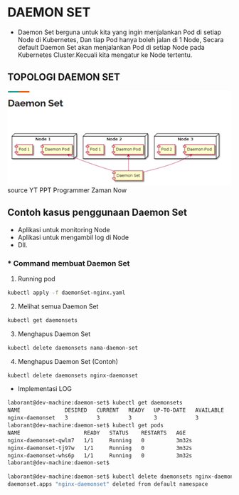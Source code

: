 # DAEMON SET
* Daemon Set berguna untuk kita yang ingin menjalankan Pod di setiap Node di Kubernetes, Dan tiap Pod hanya boleh jalan di 1 Node, Secara default Daemon Set akan menjalankan Pod di setiap Node pada Kubernetes Cluster.Kecuali kita mengatur ke Node tertentu.


## TOPOLOGI DAEMON SET
![tp-daemon-set](./image/top-daemon-set.png)
source YT PPT Programmer Zaman Now
 
## Contoh kasus penggunaan Daemon Set
* Aplikasi untuk monitoring Node
* Aplikasi untuk mengambil log di Node
* Dll.

### * Command membuat Daemon Set

1. Running pod
```bash
kubectl apply -f daemonSet-nginx.yaml
```

2. Melihat semua Daemon Set
```bash
kubectl get daemonsets
```
3. Menghapus Daemon Set
```bash
kubectl delete daemonsets nama-daemon-set
```

4. Menghapus Daemon Set (Contoh)
```bash
kubectl delete daemonsets nginx-daemonset
```

* Implementasi LOG
```bash
laborant@dev-machine:daemon-set$ kubectl get daemonsets
NAME              DESIRED   CURRENT   READY   UP-TO-DATE   AVAILABLE   NODE SELECTOR   AGE
nginx-daemonset   3         3         3       3            3           <none>          21s
laborant@dev-machine:daemon-set$ kubectl get pods
NAME                    READY   STATUS    RESTARTS   AGE
nginx-daemonset-qwlm7   1/1     Running   0          3m32s
nginx-daemonset-tj97w   1/1     Running   0          3m32s
nginx-daemonset-whs6p   1/1     Running   0          3m32s
laborant@dev-machine:daemon-set$ 
```

```bash
laborant@dev-machine:daemon-set$ kubectl delete daemonsets nginx-daemonset
daemonset.apps "nginx-daemonset" deleted from default namespace
```